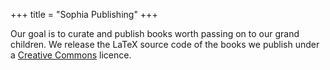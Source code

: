 +++
title = "Sophia Publishing"
+++

Our goal is to curate and publish books worth passing on to our grand children.
We release the LaTeX source code of the books we publish under a [Creative
Commons](https://creativecommons.org/) licence.